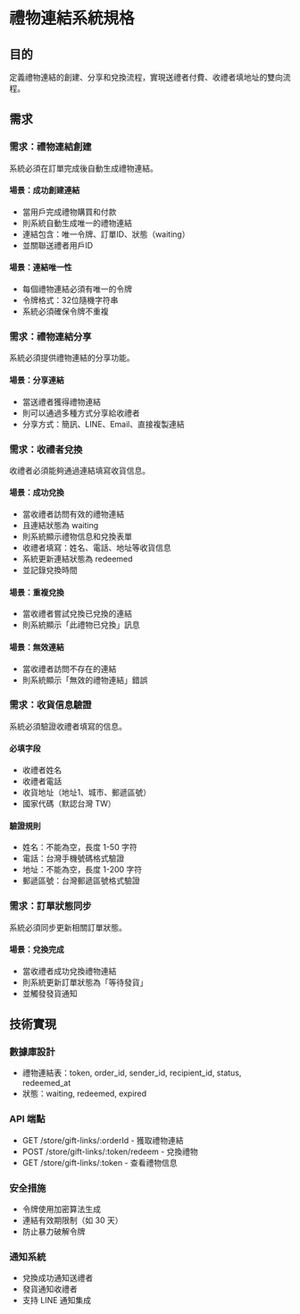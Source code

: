 # 禮物連結系統規格

## 目的
定義禮物連結的創建、分享和兌換流程，實現送禮者付費、收禮者填地址的雙向流程。

## 需求

### 需求：禮物連結創建
系統必須在訂單完成後自動生成禮物連結。

#### 場景：成功創建連結
- 當用戶完成禮物購買和付款
- 則系統自動生成唯一的禮物連結
- 連結包含：唯一令牌、訂單ID、狀態（waiting）
- 並關聯送禮者用戶ID

#### 場景：連結唯一性
- 每個禮物連結必須有唯一的令牌
- 令牌格式：32位隨機字符串
- 系統必須確保令牌不重複

### 需求：禮物連結分享
系統必須提供禮物連結的分享功能。

#### 場景：分享連結
- 當送禮者獲得禮物連結
- 則可以通過多種方式分享給收禮者
- 分享方式：簡訊、LINE、Email、直接複製連結

### 需求：收禮者兌換
收禮者必須能夠通過連結填寫收貨信息。

#### 場景：成功兌換
- 當收禮者訪問有效的禮物連結
- 且連結狀態為 waiting
- 則系統顯示禮物信息和兌換表單
- 收禮者填寫：姓名、電話、地址等收貨信息
- 系統更新連結狀態為 redeemed
- 並記錄兌換時間

#### 場景：重複兌換
- 當收禮者嘗試兌換已兌換的連結
- 則系統顯示「此禮物已兌換」訊息

#### 場景：無效連結
- 當收禮者訪問不存在的連結
- 則系統顯示「無效的禮物連結」錯誤

### 需求：收貨信息驗證
系統必須驗證收禮者填寫的信息。

#### 必填字段
- 收禮者姓名
- 收禮者電話
- 收貨地址（地址1、城市、郵遞區號）
- 國家代碼（默認台灣 TW）

#### 驗證規則
- 姓名：不能為空，長度 1-50 字符
- 電話：台灣手機號碼格式驗證
- 地址：不能為空，長度 1-200 字符
- 郵遞區號：台灣郵遞區號格式驗證

### 需求：訂單狀態同步
系統必須同步更新相關訂單狀態。

#### 場景：兌換完成
- 當收禮者成功兌換禮物連結
- 則系統更新訂單狀態為「等待發貨」
- 並觸發發貨通知

## 技術實現

### 數據庫設計
- 禮物連結表：token, order_id, sender_id, recipient_id, status, redeemed_at
- 狀態：waiting, redeemed, expired

### API 端點
- GET /store/gift-links/:orderId - 獲取禮物連結
- POST /store/gift-links/:token/redeem - 兌換禮物
- GET /store/gift-links/:token - 查看禮物信息

### 安全措施
- 令牌使用加密算法生成
- 連結有效期限制（如 30 天）
- 防止暴力破解令牌

### 通知系統
- 兌換成功通知送禮者
- 發貨通知收禮者
- 支持 LINE 通知集成
